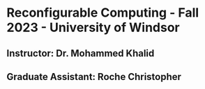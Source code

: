 # Reconfigurable Computing - Fall 2023 - University of Windsor
## Instructor: Dr. Mohammed Khalid
## Graduate Assistant: Roche Christopher

